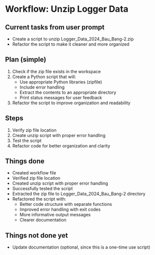 # Workflow: Unzip Logger Data

## Current tasks from user prompt
- Create a script to unzip Logger_Data_2024_Bau_Bang-2.zip
- Refactor the script to make it cleaner and more organized

## Plan (simple)
1. Check if the zip file exists in the workspace
2. Create a Python script that will:
   - Use appropriate Python libraries (zipfile)
   - Include error handling
   - Extract the contents to an appropriate directory
   - Print status messages for user feedback
3. Refactor the script to improve organization and readability

## Steps
1. Verify zip file location
2. Create unzip script with proper error handling
3. Test the script
4. Refactor code for better organization and clarity

## Things done
- Created workflow file
- Verified zip file location
- Created unzip script with proper error handling
- Successfully tested the script
- Extracted the zip file to Logger_Data_2024_Bau_Bang-2 directory
- Refactored the script with:
  - Better code structure with separate functions
  - Improved error handling with exit codes
  - More informative output messages
  - Clearer documentation

## Things not done yet
- Update documentation (optional, since this is a one-time use script) 